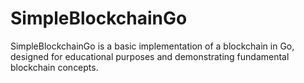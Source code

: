 # SimpleBlockchainGo
SimpleBlockchainGo is a basic implementation of a blockchain in Go, designed for educational purposes and demonstrating fundamental blockchain concepts.
